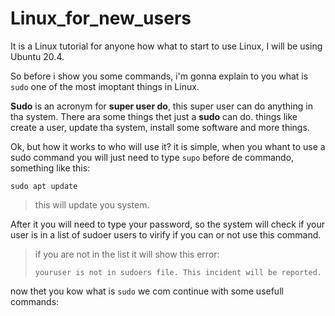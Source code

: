 # Linux_for_new_users
It is a Linux tutorial for anyone how what to start to use Linux, I will be using Ubuntu 20.4.

So before i show you some commands, i'm gonna explain to you what is `sudo` one of the most imoptant things in Linux.

**Sudo** is an acronym for **super user do**, this super user can do anything in tha system. There ara some things thet just a **sudo** can do. things like create a user, update tha system, install some software and more things.

Ok, but how it works to who will use it? it is simple, when you whant to use a sudo command you will just need to type `supo` before de commando, something like this:
```
sudo apt update
```
>this will update you system.

After it you will need to type your password, so the system will check if your user is in a list of sudoer users to virify if you can or not use this command.

>if you are not in the list it will show this error:
>```
>youruser is not in sudoers file. This incident will be reported.
>```

now thet you kow what is `sudo` we com continue with some usefull commands: